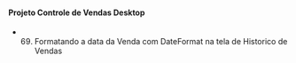 #### Projeto Controle de Vendas Desktop


+ 69. Formatando a data da Venda com DateFormat na tela de Historico de Vendas



